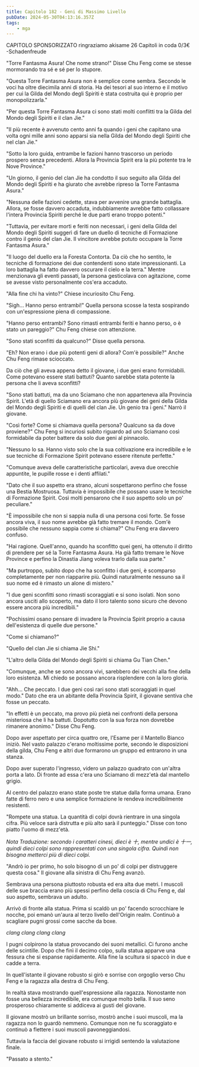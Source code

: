 ```yaml
---
title: Capitolo 182 - Geni di Massimo Livello
pubDate: 2024-05-30T04:13:16.357Z
tags:
    - mga
---
```



CAPITOLO SPONSORIZZATO ringraziamo akisame
26 Capitoli in coda 0/3€
-Schadenfreude


"Torre Fantasma Asura! Che nome strano!" Disse Chu Feng come se stesse mormorando tra sé e sé per lo stupore.


"Questa Torre Fantasma Asura non è semplice come sembra. Secondo le voci ha oltre diecimila anni di storia. Ha dei tesori al suo interno e il motivo per cui la Gilda del Mondo degli Spiriti è stata costruita qui è proprio per monopolizzarla."


"Per questa Torre Fantasma Asura ci sono stati molti conflitti tra la Gilda del Mondo degli Spiriti e il clan Jie."


"Il più recente è avvenuto cento anni fa quando i geni che capitano una volta ogni mille anni sono apparsi sia nella Gilda del Mondo degli Spiriti che nel clan Jie."


"Sotto la loro guida, entrambe le fazioni hanno trascorso un periodo prospero senza precedenti. Allora la Provincia Spirit era la più potente tra le Nove Province."


"Un giorno, il genio del clan Jie ha condotto il suo seguito alla Gilda del Mondo degli Spiriti e ha giurato che avrebbe ripreso la Torre Fantasma Asura."


"Nessuna delle fazioni cedette, stava per avvenire una grande battaglia. Allora, se fosse davvero accaduta, indubbiamente avrebbe fatto collassare l'intera Provincia Spiriti perché le due parti erano troppo potenti."


"Tuttavia, per evitare morti e feriti non necessari, i geni della Gilda del Mondo degli Spiriti suggerì di fare un duello di tecniche di Formazione contro il genio del clan Jie. Il vincitore avrebbe potuto occupare la Torre Fantasma Asura."


"Il luogo del duello era la Foresta Contorta. Da ciò che ho sentito, le tecniche di formazione dei due contendenti sono state impressionanti. La loro battaglia ha fatto davvero oscurare il cielo e la terra." Mentre menzionava gli eventi passati, la persona gesticolava con agitazione, come se avesse visto personalmente cos'era accaduto.


"Alla fine chi ha vinto?" Chiese incuriosito Chu Feng.


"Sigh... Hanno perso entrambi!" Quella persona scosse la testa sospirando con un'espressione piena di compassione.


"Hanno perso entrambi? Sono rimasti entrambi feriti e hanno perso, o è stato un pareggio?" Chu Feng chiese con attenzione.


"Sono stati sconfitti da qualcuno?" Disse quella persona.


"Eh? Non erano i due più potenti geni di allora? Com'è possibile?" Anche Chu Feng rimase scioccato.


Da ciò che gli aveva appena detto il giovane, i due geni erano formidabili. Come potevano essere stati battuti? Quanto sarebbe stata potente la persona che li aveva sconfitti?


"Sono stati battuti, ma da uno Sciamano che non apparteneva alla Provincia Spirit. L'età di quello Sciamano era ancora più giovane dei geni della Gilda del Mondo degli Spiriti e di quelli del clan Jie. Un genio tra i geni." Narrò il giovane.


"Così forte? Come si chiamava quella persona? Qualcuno sa da dove proviene?" Chu Feng si incuriosì subito riguardo ad uno Sciamano così formidabile da poter battere da solo due geni al pinnacolo.


"Nessuno lo sa. Hanno visto solo che la sua coltivazione era incredibile e le sue tecniche di Formazione Spirit potevano essere ritenute perfette."


"Comunque aveva delle caratteristiche particolari, aveva due orecchie appuntite, le pupille rosse e i denti affilati."


"Dato che il suo aspetto era strano, alcuni sospettarono perfino che fosse una Bestia Mostruosa. Tuttavia è impossibile che possano usare le tecniche di Formazione Spirit. Così molti pensarono che il suo aspetto solo un po' peculiare."


"È impossibile che non si sappia nulla di una persona così forte. Se fosse ancora viva, il suo nome avrebbe già fatto tremare il mondo. Com'è possibile che nessuno sappia come si chiama?" Chu Feng era davvero confuso.


"Hai ragione. Quell'anno, quando ha sconfitto quei geni, ha ottenuto il diritto di prendere per sé la Torre Fantasma Asura. Ha già fatto tremare le Nove Province e perfino la Dinastia Jiang voleva trarlo dalla sua parte."


"Ma purtroppo, subito dopo che ha sconfitto i due geni, è scomparso completamente per non riapparire più. Quindi naturalmente nessuno sa il suo nome ed è rimasto un alone di mistero."


"I due geni sconfitti sono rimasti scoraggiati e si sono isolati. Non sono ancora usciti allo scoperto, ma dato il loro talento sono sicuro che devono essere ancora più incredibili."


"Pochissimi osano pensare di invadere la Provincia Spirit proprio a causa dell'esistenza di quelle due persone."


"Come si chiamano?"


"Quello del clan Jie si chiama Jie Shi."


"L'altro della Gilda del Mondo degli Spiriti si chiama Gu Tian Chen."


"Comunque, anche se sono ancora vivi, sarebbero dei vecchi alla fine della loro esistenza. Mi chiedo se possano ancora risplendere con la loro gloria.


"Ahh... Che peccato. I due geni così rari sono stati scoraggiati in quel modo." Dato che era un abitante della Provincia Spirit, il giovane sentiva che fosse un peccato.


"In effetti è un peccato, ma provo più pietà nei confronti della persona misteriosa che li ha battuti. Dopotutto con la sua forza non dovrebbe rimanere anonimo." Disse Chu Feng.


Dopo aver aspettato per circa quattro ore, l'Esame per il Mantello Bianco iniziò.
Nel vasto palazzo c'erano moltissime porte, secondo le disposizioni della gilda, Chu Feng e altri due formarono un gruppo ed entrarono in una stanza.


Dopo aver superato l'ingresso, videro un palazzo quadrato con un'altra porta a lato. Di fronte ad essa c'era uno Sciamano di mezz'età dal mantello grigio.


Al centro del palazzo erano state poste tre statue dalla forma umana. Erano fatte di ferro nero e una semplice formazione le rendeva incredibilmente resistenti.


"Rompete una statua. La quantità di colpi dovrà rientrare in una singola cifra. Più veloce sarà distrutta e più alto sarà il punteggio." Disse con tono piatto l'uomo di mezz'età.


<em>Nota Traduzione: secondo i caratteri cinesi, dieci è 十, mentre undici è 十一, quindi dieci colpi sono rappresentati con una singola cifra.</em>
<em>Quindi non bisogna metterci più di dieci colpi.</em>


"Andrò io per primo, ho solo bisogno di un po' di colpi per distruggere questa cosa." Il giovane alla sinistra di Chu Feng avanzò.


Sembrava una persona piuttosto robusta ed era alta due metri. I muscoli delle sue braccia erano più spessi perfino della coscia di Chu Feng e, dal suo aspetto, sembrava un adulto.


Arrivò di fronte alla statua. Prima si scaldò un po' facendo scrocchiare le nocche, poi emanò un'aura al terzo livello dell'Origin realm. Continuò a scagliare pugni grossi come sacche da boxe.


*clang clang clang clang*


I pugni colpirono la statua provocando dei suoni metallici. Ci furono anche delle scintille. Dopo che finì il decimo colpo, sulla statua apparve una fessura che si espanse rapidamente. Alla fine la scultura si spaccò in due e cadde a terra.


In quell'istante il giovane robusto si girò e sorrise con orgoglio verso Chu Feng e la ragazza alla destra di Chu Feng.


In realtà stava mostrando quell'espressione alla ragazza. Nonostante non fosse una bellezza incredibile, era comunque molto bella. Il suo seno prosperoso chiaramente si addiceva ai gusti del giovane.


Il giovane mostrò un brillante sorriso, mostrò anche i suoi muscoli, ma la ragazza non lo guardò nemmeno. Comunque non ne fu scoraggiato e continuò a flettere i suoi muscoli pavoneggiandosi.


Tuttavia la faccia del giovane robusto si irrigidì sentendo la valutazione finale.


"Passato a stento."





